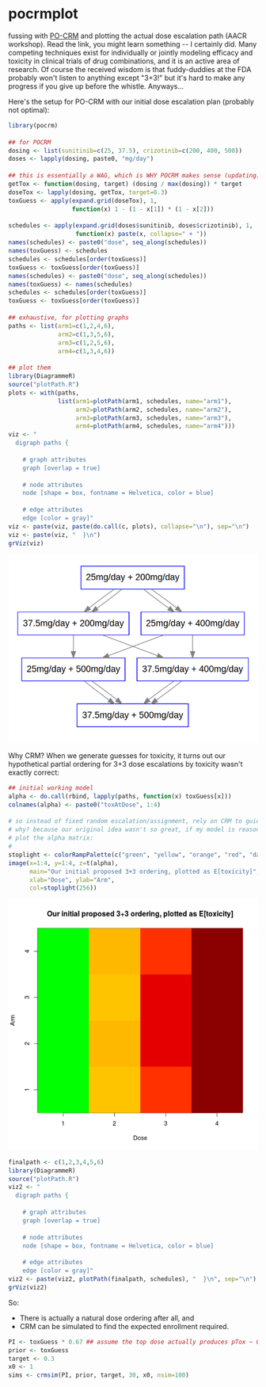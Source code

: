 # pocrmplot
fussing with [PO-CRM](http://www.ncbi.nlm.nih.gov/pmc/articles/PMC3947103/) and plotting the actual dose escalation path (AACR workshop).  Read the link, you might learn something -- I certainly did.  Many competing techniques exist for individually or jointly modeling efficacy and toxicity in clinical trials of drug combinations, and it is an active area of research.  Of course the received wisdom is that fuddy-duddies at the FDA probably won't listen to anything except "3+3!" but it's hard to make any progress if you give up before the whistle. Anyways...

Here's the setup for PO-CRM with our initial dose escalation plan (probably not optimal):

```R 
library(pocrm)

## for POCRM 
dosing <- list(sunitinib=c(25, 37.5), crizotinib=c(200, 400, 500))
doses <- lapply(dosing, paste0, "mg/day")
 
## this is essentially a WAG, which is WHY POCRM makes sense (updating)
getTox <- function(dosing, target) (dosing / max(dosing)) * target
doseTox <- lapply(dosing, getTox, target=0.3)
toxGuess <- apply(expand.grid(doseTox), 1,
                  function(x) 1 - (1 - x[1]) * (1 - x[2]))

schedules <- apply(expand.grid(doses$sunitinib, doses$crizotinib), 1, 
                   function(x) paste(x, collapse=" + "))
names(schedules) <- paste0("dose", seq_along(schedules))
names(toxGuess) <- schedules
schedules <- schedules[order(toxGuess)] 
toxGuess <- toxGuess[order(toxGuess)] 
names(schedules) <- paste0("dose", seq_along(schedules))
names(toxGuess) <- names(schedules)
schedules <- schedules[order(toxGuess)] 
toxGuess <- toxGuess[order(toxGuess)] 

## exhaustive, for plotting graphs 
paths <- list(arm1=c(1,2,4,6),
              arm2=c(1,3,5,6),
              arm3=c(1,2,5,6),
              arm4=c(1,3,4,6))

## plot them 
library(DiagrammeR)
source("plotPath.R")
plots <- with(paths, 
              list(arm1=plotPath(arm1, schedules, name="arm1"), 
                   arm2=plotPath(arm2, schedules, name="arm2"), 
                   arm3=plotPath(arm3, schedules, name="arm3"), 
                   arm4=plotPath(arm4, schedules, name="arm4")))
viz <- "
  digraph paths {

    # graph attributes
    graph [overlap = true]

    # node attributes
    node [shape = box, fontname = Helvetica, color = blue]

    # edge attributes
    edge [color = gray]"
viz <- paste(viz, paste(do.call(c, plots), collapse="\n"), sep="\n")
viz <- paste(viz, "  }\n")
grViz(viz)
```

![Arms](arms.png)  

Why CRM?  When we generate guesses for toxicity, it turns out our hypothetical partial ordering for 3+3 dose escalations by toxicity wasn't exactly correct:

```R
## initial working model 
alpha <- do.call(rbind, lapply(paths, function(x) toxGuess[x]))
colnames(alpha) <- paste0("toxAtDose", 1:4)

# so instead of fixed random escalation/assignment, rely on CRM to guide dose
# why? because our original idea wasn't so great, if my model is reasonable.
# plot the alpha matrix:
#
stoplight <- colorRampPalette(c("green", "yellow", "orange", "red", "darkred"))
image(x=1:4, y=1:4, z=t(alpha),
      main="Our initial proposed 3+3 ordering, plotted as E[toxicity]",
      xlab="Dose", ylab="Arm",
      col=stoplight(256))
```
![Toxicity working model](toxPlot.png)

```R
finalpath <- c(1,2,3,4,5,6)
library(DiagrammeR)
source("plotPath.R")
viz2 <- "
  digraph paths {

    # graph attributes
    graph [overlap = true]

    # node attributes
    node [shape = box, fontname = Helvetica, color = blue]

    # edge attributes
    edge [color = gray]"
viz2 <- paste(viz2, plotPath(finalpath, schedules), "  }\n", sep="\n")
grViz(viz2)

```

So:
- There is actually a natural dose ordering after all, and 
- CRM can be simulated to find the expected enrollment required.  

```R 
PI <- toxGuess * 0.67 ## assume the top dose actually produces pTox ~ 0.35
prior <- toxGuess
target <- 0.3 
x0 <- 1
sims <- crmsim(PI, prior, target, 30, x0, nsim=100)
```

